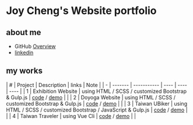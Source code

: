 # Joy Cheng's Website portfolio

## about me
- GitHub [Overview](https://github.com/Joy-port)
- [linkedin](https://www.linkedin.com/in/joy-ciao/)

## my works

| # | Project | Description | links | Note |
| - | ------- | ----------- | ---- | ---- | ---- |
| 1 | Exhibition Website | using HTML / SCSS / customized Bootstrap & Gulp.js | [code](https://github.com/Joy-port/week6-exhibinection) / [demo](http://exhibinection.joycheng.io/) |  |
| 2 | Doyoga Website | using HTML / SCSS / customized Bootstrap & Gulp.js | [code](https://github.com/Joy-port/week8-doyoga) / [demo](http://doyoga.joycheng.io/) |  |
| 3 | Taiwan UBiker | using HTML / SCSS / customized Bootstrap / JavaScript & Gulp.js | [code](https://github.com/Joy-port/taiwan-Ubiker) / [demo](https://joy-port.github.io/taiwan-Ubiker/) |  |
| 4 | Taiwan Traveler | using Vue Cli | [code](https://github.com/Joy-port/taiwan-traveler) / [demo](https://joy-port.github.io/taiwan-traveler/) |  |